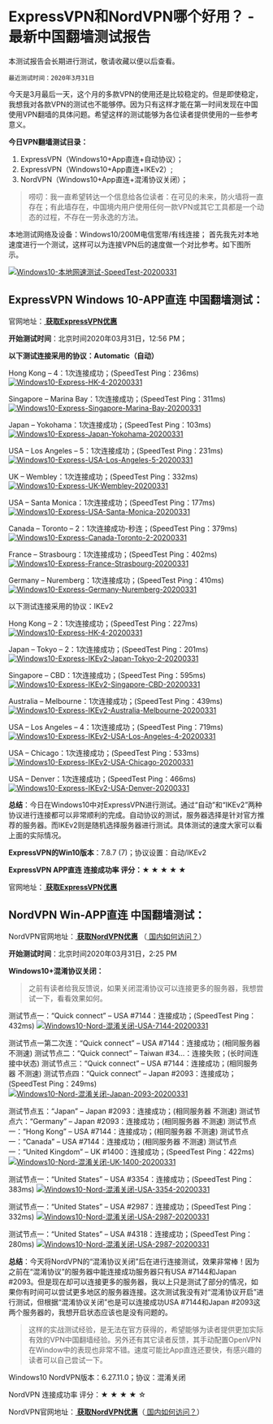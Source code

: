 
# ExpressVPN和NordVPN哪个好用？ - 最新中国翻墙测试报告

本测试报告会长期进行测试，敬请收藏以便以后查看。

`最近测试时间：2020年3月31日`

今天是3月最后一天，这个月的多款VPN的使用还是比较稳定的。但是即使稳定，我想我对各款VPN的测试也不能够停。因为只有这样才能在第一时间发现在中国使用VPN翻墙的具体问题。希望这样的测试能够为各位读者提供使用的一些参考意义。

**今日VPN翻墙测试目录：**
1. ExpressVPN（Windows10+App直连+自动协议）；
2. ExpressVPN（Windows10+App直连+IKEv2）;
3. NordVPN（Windows10+App直连+混淆协议关闭）；

>唠叨：我一直希望转达一个信息给各位读者：在可见的未来，防火墙将一直存在；有此墙存在，中国境内用户使用任何一款VPN或其它工具都是一个动态的过程，不存在一劳永逸的方法。

本地测试网络及设备：Windows10/200M电信宽带/有线连接；
首先我先对本地速度进行一个测试，这样可以为连接VPN后的速度做一个对比参考。如下图所示。

[![Windows10-本地网速测试-SpeedTest-20200331](test-img/Windows10-本地网速测试-SpeedTest-20200331.jpg)](#)

## ExpressVPN Windows 10-APP直连 中国翻墙测试：

官网地址：**<a rel="nofollow noopener" href="https://linkv.org/express" target="_blank"> 获取ExpressVPN优惠</a>**

**开始测试时间**：北京时间2020年03月31日，12:56 PM；

**以下测试连接采用的协议：Automatic（自动）**

Hong Kong – 4：1次连接成功；(SpeedTest Ping：236ms)
[![Windows10-Express-HK-4-20200331](test-img/Windows10-Express-HK-4-20200331.jpg)](#)

Singapore – Marina Bay：1次连接成功；(SpeedTest Ping：311ms)
[![Windows10-Express-Singapore-Marina-Bay-20200331](test-img/Windows10-Express-Singapore-Marina-Bay-20200331.jpg)](#)

Japan – Yokohama：1次连接成功；(SpeedTest Ping：103ms)
[![Windows10-Express-Japan-Yokohama-20200331](test-img/Windows10-Express-Japan-Yokohama-20200331.jpg)](#)

USA – Los Angeles – 5：1次连接成功；(SpeedTest Ping：231ms)
[![Windows10-Express-USA-Los-Angeles-5-20200331](test-img/Windows10-Express-USA-Los-Angeles-5-20200331.jpg)](#)

UK – Wembley：1次连接成功；(SpeedTest Ping：332ms)
[![Windows10-Express-UK-Wembley-20200331](test-img/Windows10-Express-UK-Wembley-20200331.jpg)](#)

USA – Santa Monica：1次连接成功；(SpeedTest Ping：177ms)
[![Windows10-Express-USA-Santa-Monica-20200331](test-img/Windows10-Express-USA-Santa-Monica-20200331.jpg)](#)

Canada – Toronto – 2：1次连接成功-秒连；(SpeedTest Ping：379ms)
[![Windows10-Express-Canada-Toronto-2-20200331](test-img/Windows10-Express-Canada-Toronto-2-20200331.jpg)](#)

France – Strasbourg：1次连接成功；(SpeedTest Ping：402ms)
[![Windows10-Express-France-Strasbourg-20200331](test-img/Windows10-Express-France-Strasbourg-20200331.jpg)](#)

Germany – Nuremberg：1次连接成功；(SpeedTest Ping：410ms)
[![Windows10-Express-Germany-Nuremberg-20200331](test-img/Windows10-Express-Germany-Nuremberg-20200331.jpg)](#)

以下测试连接采用的协议：IKEv2

Hong Kong – 2：1次连接成功；(SpeedTest Ping：227ms)
[![Windows10-Express-HK-4-20200331](test-img/Windows10-Express-HK-4-20200331.jpg)](#)

Japan – Tokyo – 2：1次连接成功；(SpeedTest Ping：201ms)
[![Windows10-Express-IKEv2-Japan-Tokyo-2-20200331](test-img/Windows10-Express-IKEv2-Japan-Tokyo-2-20200331.jpg)](#)

Singapore – CBD：1次连接成功；(SpeedTest Ping：595ms)
[![Windows10-Express-IKEv2-Singapore-CBD-20200331](test-img/Windows10-Express-IKEv2-Singapore-CBD-20200331.jpg)](#)

Australia – Melbourne：1次连接成功；(SpeedTest Ping：439ms)
[![Windows10-Express-IKEv2-Australia-Melbourne-20200331](test-img/Windows10-Express-IKEv2-Australia-Melbourne-20200331.jpg)](#)

USA – Los Angeles – 4：1次连接成功；(SpeedTest Ping：719ms)
[![Windows10-Express-IKEv2-USA-Los-Angeles-4-20200331](test-img/Windows10-Express-IKEv2-USA-Los-Angeles-4-20200331.jpg)](#)

USA – Chicago：1次连接成功；(SpeedTest Ping：533ms)
[![Windows10-Express-IKEv2-USA-Chicago-20200331](test-img/Windows10-Express-IKEv2-USA-Chicago-20200331.jpg)](#)

USA – Denver：1次连接成功；(SpeedTest Ping：466ms)
[![Windows10-Express-IKEv2-USA-Denver-20200331](test-img/Windows10-Express-IKEv2-USA-Denver-20200331.jpg)](#)

**总结**：今日在Windows10中对ExpressVPN进行测试。通过“自动”和“IKEv2”两种协议进行连接都可以非常顺利的完成。自动协议的测试，服务器选择是针对官方推荐的服务器。而IKEv2则是随机选择服务器进行测试。具体测试的速度大家可以看上面的实际情况。

**ExpressVPN的Win10版本**：7.8.7 (7)；协议设置：自动/IKEv2

**ExpressVPN APP直连 连接成功率 评分：★ ★ ★ ★ ★**

官网地址：**<a rel="nofollow noopener" href="https://linkv.org/express" target="_blank"> 获取ExpressVPN优惠</a>**

## NordVPN Win-APP直连 中国翻墙测试：

NordVPN官网地址：**<a rel="nofollow noopener" href="http://linkv.org/nord" target="_blank"> 获取NordVPN优惠</a>**  （<a rel="nofollow noopener" href="https://github.com/vpncn/vpncn.github.io/blob/master/README.md#%E5%A6%82%E4%BD%95%E6%89%93%E5%BC%80nordvpn%E5%AE%98%E7%BD%91" target="_blank"> 国内如何访问？</a>）

**开始测试时间**：北京时间2020年03月31日，2:25 PM

**Windows10+混淆协议关闭：**

>之前有读者给我反馈说，如果关闭混淆协议可以连接更多的服务器，我想尝试一下，看看效果如何。

测试节点一：“Quick connect” – USA #7144：连接成功；(SpeedTest Ping：432ms)
[![Windows10-Nord-混淆关闭-USA-7144-20200331](test-img/Windows10-Nord-混淆关闭-USA-7144-20200331.jpg)](#)

测试节点一第二次连：“Quick connect” – USA #7144：连接成功；(相同服务器 不测速)
测试节点二：“Quick connect” – Taiwan #34…：连接失败；(长时间连接中状态)
测试节点三：“Quick connect” – USA #7144：连接成功；(相同服务器 不测速)
测试节点四：“Quick connect” – Japan #2093：连接成功；(SpeedTest Ping：249ms)
[![Windows10-Nord-混淆关闭-Japan-2093-20200331](test-img/Windows10-Nord-混淆关闭-Japan-2093-20200331.jpg)](#)

测试节点五：“Japan” – Japan #2093：连接成功；(相同服务器 不测速)
测试节点六：“Germany” – Japan #2093：连接成功；(相同服务器 不测速)
测试节点一：“Hong Kong” – USA #7144：连接成功；(相同服务器 不测速)
测试节点一：“Canada” – USA #7144：连接成功；(相同服务器 不测速)
测试节点一：“United Kingdom” – UK #1400：连接成功；(SpeedTest Ping：422ms)
[![Windows10-Nord-混淆关闭-UK-1400-20200331](test-img/Windows10-Nord-混淆关闭-UK-1400-20200331.jpg)](#)

测试节点一：“United States” – USA #3354：连接成功；(SpeedTest Ping：383ms)
[![Windows10-Nord-混淆关闭-USA-3354-20200331](test-img/Windows10-Nord-混淆关闭-USA-3354-20200331.jpg)](#)

测试节点一：“United States” – USA #2987：连接成功；(SpeedTest Ping：332ms)
[![Windows10-Nord-混淆关闭-USA-2987-20200331](test-img/Windows10-Nord-混淆关闭-USA-2987-20200331.jpg)](#)

测试节点一：“United States” – USA #4318：连接成功；(SpeedTest Ping：280ms)
[![Windows10-Nord-混淆关闭-USA-2987-20200331](test-img/Windows10-Nord-混淆关闭-USA-2987-20200331.jpg)](#)

**总结**：今天将NordVPN的“混淆协议关闭”后在进行连接测试，效果非常棒！因为之前在“混淆协议”的服务器中能连接成功服务器只有USA #7144和Japan #2093。但是现在却可以连接更多的服务器，我以上只是测试了部分的情况，如果你有时间可以尝试更多地区的服务器连接。这次测试我没有对“混淆协议开启”进行测试，但根据“混淆协议关闭”也是可以连接成功USA #7144和Japan #2093这两个服务器的，我想开启状态应该也是没有问题的。

>这样的实战测试经验，是无法在官方获得的，希望能够为读者提供更加实际有效的VPN中国翻墙经验。另外还有其它读者反馈，其手动配置OpenVPN在Window中的表现也非常不错。速度可能比App直连还要快，有感兴趣的读者可以自己尝试一下。

Windows10 NordVPN版本：6.27.11.0；协议：混淆关闭

NordVPN 连接成功率 评分：★ ★ ★ ★ ☆

NordVPN官网地址：**<a rel="nofollow noopener" href="http://linkv.org/nord" target="_blank"> 获取NordVPN优惠</a>**（<a rel="nofollow noopener" href="https://github.com/vpncn/vpncn.github.io/blob/master/README.md#%E5%A6%82%E4%BD%95%E6%89%93%E5%BC%80nordvpn%E5%AE%98%E7%BD%91" target="_blank"> 国内如何访问？</a>）
